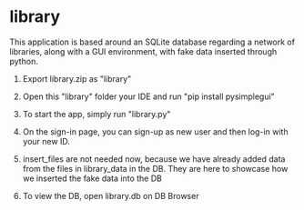 # library
This application is based around an SQLite database regarding a network of libraries, along with a GUI environment, with fake data inserted through python.

1) Export library.zip as "library"

2) Open this "library" folder your IDE and run "pip install pysimplegui"

3) To start the app, simply run "library.py"

4) On the sign-in page, you can sign-up as new user and then log-in with your new ID.

5) insert_files are not needed now, because we have already added data from the files in library_data in the DB. They are here to showcase how we inserted the fake data into the DB

6) To view the DB, open library.db on DB Browser
